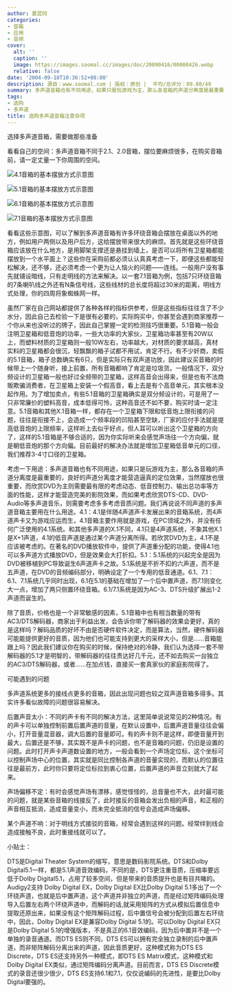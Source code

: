 ```yaml
---
author: 夏昆冈
categories:
- 音箱
- 应用
- 音频
cover:
  alt: ''
  caption: ''
  image: https://images.soomal.cc/images/doc/20090416/00000426.webp
  relative: false
date: '2004-09-18T10:36:52+08:00'
description: 源自：www.soomal.com | 版权：原创 |  平均/总评分：09.80/49
summary: 多声道音箱也有不同用途，如果只是玩游戏为主，那么各音箱的声道分离度是最重要的，良好的声道分离度才能营造逼真的定位效果，当然摆放也很重要，而欣赏DVD为主则需要最优先的考虑动态、低音控制力、输出总功率等方面的性能，这样才能营造完美的影院效果，而如果考虑欣赏DTS-CD、DVD-Audio等多声道音乐，则需要考虑多多考虑音质问题
tags:
- 选购
- 多声道
title: 选购多声道音箱注意杂项
---
```


选择多声道音箱，需要做那些准备

看看自己的空间：多声道音箱不同于2.1、2.0音箱，摆位要麻烦很多，在购买音箱前，请一定丈量一下你周围的空间。



![4.1音箱的基本摆放方式示意图](https://images.soomal.cc/images/doc/20090416/00000426.webp)



![5.1音箱的基本摆放方式示意图](https://images.soomal.cc/images/doc/20090416/00000427.webp)



![6.1音箱的基本摆放方式示意图](https://images.soomal.cc/images/doc/20090416/00000428.webp)



![7.1音箱的基本摆放方式示意图](https://images.soomal.cc/images/doc/20090416/00000429.webp)



看看这些示意图，可以了解到多声道音箱有许多环绕音箱会摆放在桌面以外的地方，例如用户两侧以及用户后方，这给摆放带来很大的麻烦。首先就是这些环绕音箱应该放在什么地方，是用脚架支撑还是悬挂到墙上，是否可以将所有卫星箱都能摆放到一个水平面上？这些你在采购前都必须认认真真考虑一下，即便这些都能轻松解决，还不够，还必须考虑一个更为让人恼火的问题――连线。一般用户没有事先就铺设暗线，只有走明线的方法来解决。以一套7.1音箱为例，包括7只环绕音箱的7条喇叭线之外还有N条信号线，这些线材的总长度将超过30米的距离，明线方式处理，你的四周将象蜘蛛网一样。

虽然厂家在自己网站都提供了各种各样的指标供参考，但是这些指标往往含了不少水分，因此自己去检验一下是很有必要的，实际购买中，你甚至会遇到商家推荐一个你从来也没听过的牌子，因此自己掌握一定的检测技巧很重要。5.1音箱一般会注明卫星箱和低音炮的功率，一些大功率的大家伙，卫星箱功率甚至有20W以上，而塑料材质的卫星箱则一般10W左右，功率越大，对材质的要求越高，真材实料的卫星箱都会很沉，轻飘飘的箱子试都不用试，肯定不行。有不少奸商，卖假的5.1音箱，箱子总数确实有6只，但是实际只有双声道功放，因此建议买音箱的时候带上一个随身听，接上前置，所有音箱都响了肯定是垃圾货。一般情况下，双分频设计的卫星箱一般也好过全频带的卫星箱，这样高音会出得来，但是也有不法商贩欺骗消费者，在卫星箱上安装一个假高音，看上去是有个高音单元，其实根本没起作用。为了增加卖点，有些5.1音箱的卫星箱确实是双分频设计的，可是用了一只非常廉价的塑料高音，成本低得可怜，这种高音还不如不要，购买时请一定注意。5.1音箱和其他X.1音箱一样，都存在一个卫星箱下限和低音炮上限衔接的问题，往往是衔接不上，会造成一个频率段的凹陷甚至空缺，厂家的应付手法就是提高低音炮的上限频率，这样听上去似乎好点，但人耳可以听出这个卫星箱的方向了，这样的5.1音箱是不够合适的，因为你实际听来会感觉声场往一个方向偏，就是朝低音炮的那个方向偏。目前最好的解决办法就是增加卫星箱低音单元的口径，我们推荐3-4寸口径的卫星箱。

考虑一下用途：多声道音箱也有不同用途，如果只是玩游戏为主，那么各音箱的声道分离度是最重要的，良好的声道分离度才能营造逼真的定位效果，当然摆放也很重要，而欣赏DVD为主则需要最有限的考虑动态、低音控制力、输出总功率等方面的性能，这样才能营造完美的影院效果，而如果考虑欣赏DTS-CD、DVD-Audio等多声道音乐，则需要考虑多多考虑音质问题。我们再说说不同声道的多声道音箱主要用在什么用途。4.1：4.1是伴随4声道声卡发展出来的音箱系统，而4声道声卡又为游戏应运而生，4.1音箱主要作用就是游戏，在PC领域之外，并没有任何广泛使用的4.1系统。和其他多声道的X.1不同，4.1只是4声道系统，不象其他X.1是X+1声道，4.1的低音声道是通过某个声道分离所得。若欣赏DVD为主，4.1不是应该被考虑的。在著名的DVD播放软件中，提供了声道重分配的功能，使得4.1也可以多声道方式播放DVD，但是效果会大打折扣。5.1：5.1系统的兴起完全是因为DVD被移植到PC导致诞生6声道声卡之故。5.1系统是不折不扣的六声道，而不是五声道，在DVD的音频编码部分，明确设定了一个专用的低音通道。6.1、7.1：6.1、7.1系统几乎同时出现，6.1在5.1的基础在增加了一个后中置声道，而7.1则变化大一点，增加了两只侧置环绕音箱。6.1/7.1系统是因为AC-3、DTS升级扩展出1-2声道而诞生的。

除了音质，价格也是一个非常敏感的因素，5.1音箱中也有相当数量的带有AC3/DTS解码器，商家出于利益出发，会告诉你带了解码器的效果会更好，真的是这样吗？解码品质的好坏不由是否硬件软件决定，而是算法，当然，硬件解码器可能能提供更好的音质，因为他们也可能支持到更大的采样大小，但是……音箱能跟上吗？因此我们建议你在购买的时候，保持绝对的冷静，我们认为选择一套不带解码器的5.1才是明智的，带解码器的往往贵达好几千元，还不如去购买一台独立的AC3/DTS解码器，或者……在加点钱，直接买一套真家伙的家庭影院得了。

可能遇到的问题

多声道系统更多的接线点更多的音箱，因此出现问题也较之双声道音箱多得多。其实许多看似故障的问题很容易解决。

后置声音太小：不同的声卡有不同的解决方法，这里简单说说常见的2种情况。有的声卡可以单独控制前置后置声道的音量，在默认设置中，后置声道音量往往会偏小，打开音量混音器，调大后置的音量即可。有的声卡则不是这样，即便音量开到最大，后置还是不够，其实既不是声卡的问题，也不是音箱的问题，仍旧是设置的问题。此时打开声卡声道数设置的地方，一般会看到一个声场定位标，这个坐标可以控制声场中心的位置，其实就是同比控制各声道的音量实现的，而默认的位置往往是最前方，此时你只要将定位标拉到衷心位置，后置声道的声音立刻就大了起来。

声场偏移不定：有时会感觉声场有漂移，感觉怪怪的，总音量也不大，此时最可能的问题，就是某些音箱的线接反了，此时接反的音箱会发出负相的声音，和正相的声音相互抵消，造成音量变小，而未完全抵消的信号会造成声场偏移。

某个声道不响：对于明线方式接驳的音箱，经常会遇到这样的问题。经常绊到线会造成接触不良，此时重接线就可以了。

小贴士：

DTS是Digital Theater System的缩写，意思是数码影院系统。DTS和Dolby Digital5.1一样，都是5.1声道音效编码，不同的是，DTS更注重音质，压缩率要远低于Dolby Digital5.1，占用了较多空间，但是带来的音质提升也是有目共睹的。Audigy2支持 Dolby Digital EX，Dolby Digital EX比Dolby Digital 5.1多出了一个环绕声道，也就是后中置声道，这个声道并非独立的声道，而是经过矩阵编码处理导入后置左右两个环绕声道中，而解码的话,就采用矩阵的方式从模拟后置信息中提取还原出来，如果没有这个矩阵解码过程，后中置信号会被分配到后置左右环绕中，因此，Dolby Digital EX是兼容Dolby Digital 5.1的。可以Dolby Digital EX只是Dolby Digital 5.1的增强版本，不是真正的6.1音效编码，因为后中置并不是一个单独的录音通道。而DTS ES则不同，DTS ES可以拥有完全独立录制的后中置声道，而非矩阵解码分离出来的声道，因此音质更好，这种模式称为DTS ES Discrete，DTS ES还支持另外一种模式，即DTS ES Matrix模式，这种模式和Dolby Digital EX类似，通过矩阵编码分离声道。目前而言，DTS ES Discrete模式的录音还很少很少，DTS ES支持6.1和7.1，仅仅说编码的先进性，是要比Dolby Digital要强的。